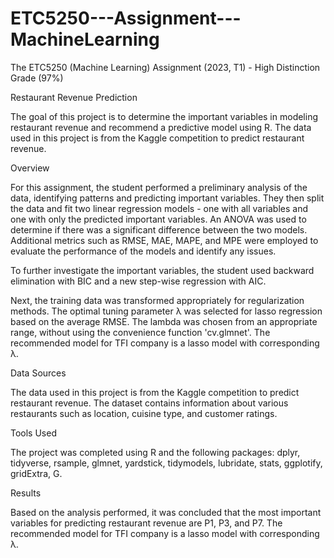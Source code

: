 # ETC5250---Assignment---MachineLearning
The ETC5250 (Machine Learning) Assignment (2023, T1) - High Distinction Grade (97%)

Restaurant Revenue Prediction

The goal of this project is to determine the important variables in modeling restaurant revenue and recommend a predictive model using R. The data used in this project is from the Kaggle competition to predict restaurant revenue.

Overview

For this assignment, the student performed a preliminary analysis of the data, identifying patterns and predicting important variables. They then split the data and fit two linear regression models - one with all variables and one with only the predicted important variables. An ANOVA was used to determine if there was a significant difference between the two models. Additional metrics such as RMSE, MAE, MAPE, and MPE were employed to evaluate the performance of the models and identify any issues.

To further investigate the important variables, the student used backward elimination with BIC and a new step-wise regression with AIC.

Next, the training data was transformed appropriately for regularization methods. The optimal tuning parameter λ was selected for lasso regression based on the average RMSE. The lambda was chosen from an appropriate range, without using the convenience function 'cv.glmnet'. The recommended model for TFI company is a lasso model with corresponding λ.

Data Sources

The data used in this project is from the Kaggle competition to predict restaurant revenue. The dataset contains information about various restaurants such as location, cuisine type, and customer ratings.

Tools Used

The project was completed using R and the following packages: dplyr, tidyverse, rsample, glmnet, yardstick, tidymodels, lubridate, stats, ggplotify, gridExtra, G.

Results

Based on the analysis performed, it was concluded that the most important variables for predicting restaurant revenue are P1, P3, and P7. The recommended model for TFI company is a lasso model with corresponding λ.
